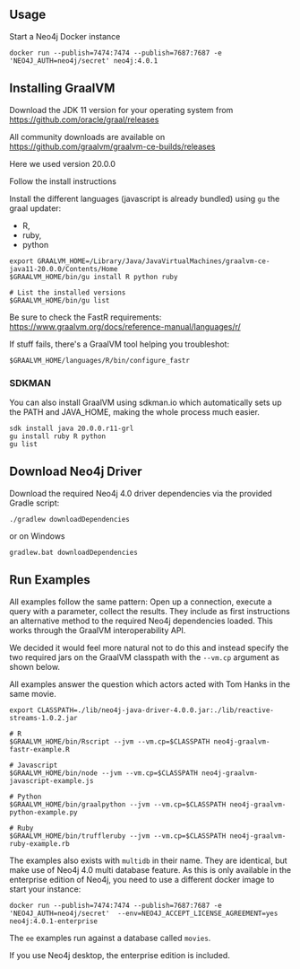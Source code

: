## Usage

Start a Neo4j Docker instance

```
docker run --publish=7474:7474 --publish=7687:7687 -e 'NEO4J_AUTH=neo4j/secret' neo4j:4.0.1
```

## Installing GraalVM

Download the JDK 11 version for your operating system from
https://github.com/oracle/graal/releases

All community downloads are available on
https://github.com/graalvm/graalvm-ce-builds/releases

Here we used version 20.0.0

Follow the install instructions

Install the different languages (javascript is already bundled) using `gu` the graal updater:

- R,
- ruby,
- python

```
export GRAALVM_HOME=/Library/Java/JavaVirtualMachines/graalvm-ce-java11-20.0.0/Contents/Home
$GRAALVM_HOME/bin/gu install R python ruby

# List the installed versions
$GRAALVM_HOME/bin/gu list
```  

Be sure to check the FastR requirements: https://www.graalvm.org/docs/reference-manual/languages/r/

If stuff fails, there's a GraalVM tool helping you troubleshot:

```
$GRAALVM_HOME/languages/R/bin/configure_fastr
```

### SDKMAN

You can also install GraalVM using sdkman.io which automatically sets up the PATH and JAVA_HOME, making the whole process much easier.

```
sdk install java 20.0.0.r11-grl
gu install ruby R python
gu list
```

## Download Neo4j Driver

Download the required Neo4j 4.0 driver dependencies via the provided Gradle script:

```
./gradlew downloadDependencies
```

or on Windows 

```
gradlew.bat downloadDependencies
```

## Run Examples

All examples follow the same pattern:
Open up a connection, execute a query with a parameter, collect the results.
They include as first instructions an alternative method to the required Neo4j dependencies loaded.
This works through the GraalVM interoperability API.

We decided it would feel more natural not to do this and instead specify the two required jars on the GraalVM classpath with the `--vm.cp` argument as shown below.

All examples answer the question which actors acted with Tom Hanks in the same movie.

```
export CLASSPATH=./lib/neo4j-java-driver-4.0.0.jar:./lib/reactive-streams-1.0.2.jar

# R
$GRAALVM_HOME/bin/Rscript --jvm --vm.cp=$CLASSPATH neo4j-graalvm-fastr-example.R

# Javascript
$GRAALVM_HOME/bin/node --jvm --vm.cp=$CLASSPATH neo4j-graalvm-javascript-example.js

# Python
$GRAALVM_HOME/bin/graalpython --jvm --vm.cp=$CLASSPATH neo4j-graalvm-python-example.py

# Ruby
$GRAALVM_HOME/bin/truffleruby --jvm --vm.cp=$CLASSPATH neo4j-graalvm-ruby-example.rb
```

The examples also exists with `multidb` in their name.
They are identical, but make use of Neo4j 4.0 multi database feature.
As this is only available in the enterprise edition of Neo4j, you need to use a different docker image to start your instance:

```
docker run --publish=7474:7474 --publish=7687:7687 -e 'NEO4J_AUTH=neo4j/secret'  --env=NEO4J_ACCEPT_LICENSE_AGREEMENT=yes neo4j:4.0.1-enterprise                   
```

The `ee` examples run against a database called `movies`.

If you use Neo4j desktop, the enterprise edition is included.